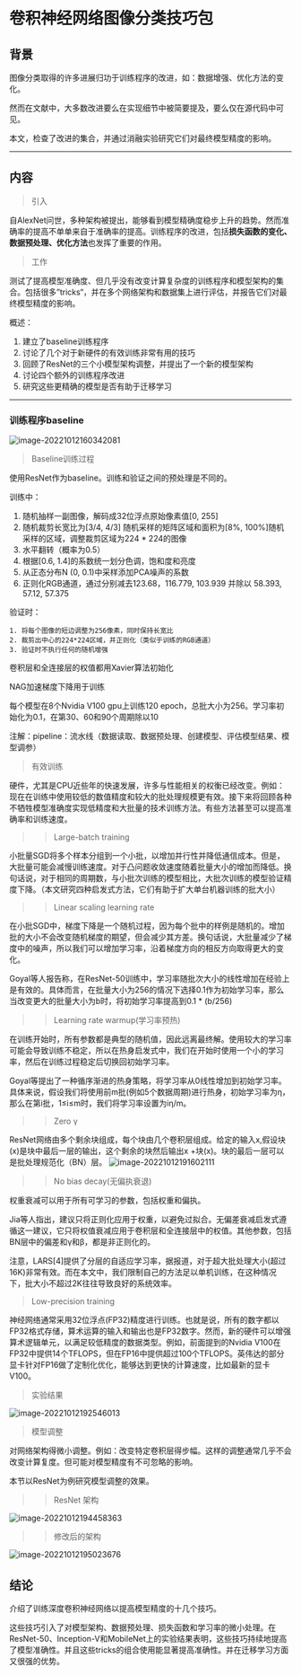 # 卷积神经网络图像分类技巧包

## 背景

图像分类取得的许多进展归功于训练程序的改进，如：数据增强、优化方法的变化。

然而在文献中，大多数改进要么在实现细节中被简要提及，要么仅在源代码中可见。

本文，检查了改进的集合，并通过消融实验研究它们对最终模型精度的影响。

***

## 内容

> 引入

自AlexNet问世，多种架构被提出，能够看到模型精确度稳步上升的趋势。然而准确率的提高不单单来自于准确率的提高。训练程序的改进，包括**损失函数的变化、数据预处理、优化方法**也发挥了重要的作用。

> 工作

测试了提高模型准确度、但几乎没有改变计算复杂度的训练程序和模型架构的集合。包括很多”tricks“，并在多个网络架构和数据集上进行评估，并报告它们对最终模型精度的影响。

概述：

1. 建立了baseline训练程序
2. 讨论了几个对于新硬件的有效训练非常有用的技巧
3. 回顾了ResNet的三个小模型架构调整，并提出了一个新的模型架构
4. 讨论四个额外的训练程序改进
5.  研究这些更精确的模型是否有助于迁移学习

---

### 训练程序baseline

![image-20221012160342081](../assets/调参/image-20221012160342081.png)

> Baseline训练过程

使用ResNet作为baseline。训练和验证之间的预处理是不同的。

训练中：

1. 随机抽样一副图像，解码成32位浮点原始像素值[0, 255]
2. 随机裁剪长宽比为[3/4,  4/3] 随机采样的矩阵区域和面积为[8%, 100%]随机采样的区域，调整裁剪区域为224 * 224的图像
3. 水平翻转（概率为0.5）
4. 根据[0.6, 1.4]的系数统一划分色调，饱和度和亮度
5. 从正态分布N (0, 0.1)中采样添加PCA噪声的系数
6. 正则化RGB通道，通过分别减去123.68，116.779, 103.939 并除以 58.393, 57.12,
   57.375

验证时：

	1. 将每个图像的短边调整为256像素，同时保持长宽比
 	2. 裁剪出中心的224*224区域，并正则化（类似于训练的RGB通道）
 	3. 验证时不执行任何的随机增强

卷积层和全连接层的权值都用Xavier算法初始化

NAG加速梯度下降用于训练

每个模型在8个Nvidia V100 gpu上训练120 epoch，总批大小为256。学习率初始化为0.1，在第30、60和90个周期除以10

注解：pipeline：流水线（数据读取、数据预处理、创建模型、评估模型结果、模型调参）

> 有效训练

硬件，尤其是CPU近些年的快速发展，许多与性能相关的权衡已经改变。例如：现在在训练中使用较低的数值精度和较大的批处理规模更有效。接下来将回顾各种不牺牲模型准确度实现低精度和大批量的技术训练方法。有些方法甚至可以提高准确率和训练速度。

> > Large-batch training

小批量SGD将多个样本分组到一个小批，以增加并行性并降低通信成本。但是，大批量可能会减慢训练速度。对于凸问题收敛速度随着批量大小的增加而降低。换句话说，对于相同的周期数，与小批次训练的模型相比，大批次训练的模型验证精度下降。（本文研究四种启发式方法，它们有助于扩大单台机器训练的批大小）

> > Linear scaling learning rate

在小批SGD中，梯度下降是一个随机过程，因为每个批中的样例是随机的。增加批的大小不会改变随机梯度的期望，但会减少其方差。换句话说，大批量减少了梯度中的噪声，所以我们可以增加学习率，沿着梯度方向的相反方向取得更大的变化。

Goyal等人报告称，在ResNet-50训练中，学习率随批次大小的线性增加在经验上是有效的。具体而言，在批量大小为256的情况下选择0.1作为初始学习率，那么当改变更大的批量大小为b时，将初始学习率提高到0.1 * (b/256)

> > Learning rate warmup(学习率预热)

在训练开始时，所有参数都是典型的随机值，因此远离最终解。使用较大的学习率可能会导致训练不稳定，所以在热身启发式中，我们在开始时使用一个小的学习率，然后在训练过程稳定后切换回初始学习率。

Goyal等提出了一种循序渐进的热身策略，将学习率从0线性增加到初始学习率。具体来说，假设我们将使用前m批(例如5个数据周期)进行热身，初始学习率为η，那么在第i批，1≤i≤m时，我们将学习率设置为iη/m。

> > Zero γ

ResNet网络由多个剩余块组成，每个块由几个卷积层组成。给定的输入x,假设块(x)是块中最后一层的输出，这个剩余的块然后输出x +块(x)。块的最后一层可以是批处理规范化（BN）层。
![image-20221012191602111](../assets/调参/image-20221012191602111.png)

> > No bias decay(无偏执衰退)

权重衰减可以用于所有可学习的参数，包括权重和偏执。

Jia等人指出，建议只将正则化应用于权重，以避免过拟合。无偏差衰减启发式遵循这一建议，它只将权值衰减应用于卷积层和全连接层中的权值。其他参数，包括BN层中的偏差和γ和β，都是非正则化的。

注意，LARS[4]提供了分层的自适应学习率，据报道，对于超大批处理大小(超过16K)非常有效。而在本文中，我们限制自己的方法足以单机训练，在这种情况下，批大小不超过2K往往导致良好的系统效率。



> Low-precision training

神经网络通常采用32位浮点(FP32)精度进行训练。也就是说，所有的数字都以FP32格式存储，算术运算的输入和输出也是FP32数字。然而，新的硬件可以增强算术逻辑单元，以满足较低精度的数据类型。例如，前面提到的Nvidia V100在FP32中提供14个TFLOPS，但在FP16中提供超过100个TFLOPS。英伟达的部分显卡针对FP16做了定制化优化，能够达到更快的计算速度，比如最新的显卡V100。

> 实验结果

![image-20221012192546013](../assets/调参/image-20221012192546013.png)



> 模型调整

对网络架构得微小调整。例如：改变特定卷积层得步幅。这样的调整通常几乎不会改变计算复度。但可能对模型精度有不可忽略的影响。

本节以ResNet为例研究模型调整的效果。

> > ResNet 架构

![image-20221012194458363](../assets/调参/image-20221012194458363.png)

> >修改后的架构

![image-20221012195023676](../assets/调参/image-20221012195023676.png)







> > 

## 

## 结论

介绍了训练深度卷积神经网络以提高模型精度的十几个技巧。

这些技巧引入了对模型架构、数据预处理、损失函数和学习率的微小处理。在ResNet-50、Inception-V和MobileNet上的实验结果表明，这些技巧持续地提高了模型准确性。并且这些tricks的组合使用能显著提高准确性。并在迁移学习方面又很强的优势。
